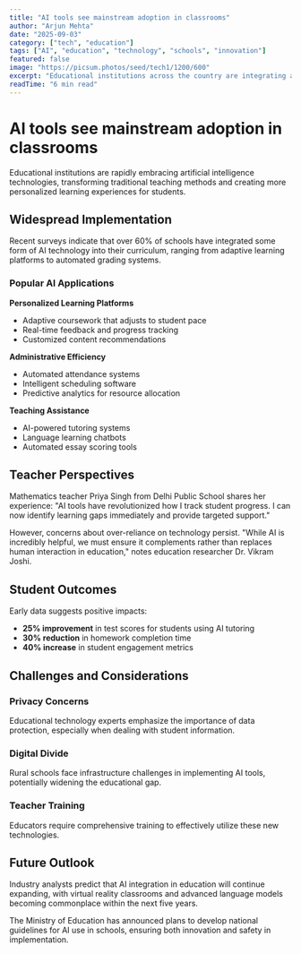 ```yaml
---
title: "AI tools see mainstream adoption in classrooms"
author: "Arjun Mehta"
date: "2025-09-03"
category: ["tech", "education"]
tags: ["AI", "education", "technology", "schools", "innovation"]
featured: false
image: "https://picsum.photos/seed/tech1/1200/600"
excerpt: "Educational institutions across the country are integrating artificial intelligence tools to enhance learning outcomes and streamline administrative tasks."
readTime: "6 min read"
---
```


# AI tools see mainstream adoption in classrooms

Educational institutions are rapidly embracing artificial intelligence technologies, transforming traditional teaching methods and creating more personalized learning experiences for students.

## Widespread Implementation

Recent surveys indicate that over 60% of schools have integrated some form of AI technology into their curriculum, ranging from adaptive learning platforms to automated grading systems.

### Popular AI Applications

**Personalized Learning Platforms**
- Adaptive coursework that adjusts to student pace
- Real-time feedback and progress tracking
- Customized content recommendations

**Administrative Efficiency**
- Automated attendance systems
- Intelligent scheduling software
- Predictive analytics for resource allocation

**Teaching Assistance**
- AI-powered tutoring systems
- Language learning chatbots
- Automated essay scoring tools

## Teacher Perspectives

Mathematics teacher Priya Singh from Delhi Public School shares her experience: "AI tools have revolutionized how I track student progress. I can now identify learning gaps immediately and provide targeted support."

However, concerns about over-reliance on technology persist. "While AI is incredibly helpful, we must ensure it complements rather than replaces human interaction in education," notes education researcher Dr. Vikram Joshi.

## Student Outcomes

Early data suggests positive impacts:
- **25% improvement** in test scores for students using AI tutoring
- **30% reduction** in homework completion time
- **40% increase** in student engagement metrics

## Challenges and Considerations

### Privacy Concerns
Educational technology experts emphasize the importance of data protection, especially when dealing with student information.

### Digital Divide
Rural schools face infrastructure challenges in implementing AI tools, potentially widening the educational gap.

### Teacher Training
Educators require comprehensive training to effectively utilize these new technologies.

## Future Outlook

Industry analysts predict that AI integration in education will continue expanding, with virtual reality classrooms and advanced language models becoming commonplace within the next five years.

The Ministry of Education has announced plans to develop national guidelines for AI use in schools, ensuring both innovation and safety in implementation.
